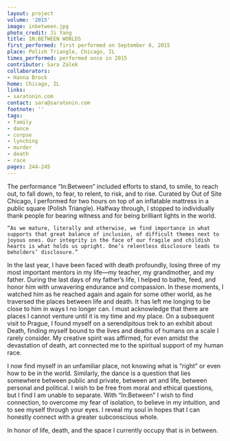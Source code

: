 ```yaml
---
layout: project
volume: '2015'
image: inbetween.jpg
photo_credit: Ji Yang
title: IN:BETWEEN WORLDS
first_performed: first performed on September 6, 2015
place: Polish Triangle, Chicago, IL
times_performed: performed once in 2015
contributor: Sara Zalek
collaborators:
- Hanna Brock
home: Chicago, IL
links:
- saratonin.com
contact: sara@saratonin.com
footnote: ''
tags:
- family
- dance
- corpse
- lynching
- murder
- death
- race
pages: 244-245
---
```


The performance “In:Between” included efforts to stand, to smile, to reach out, to fall down, to fear, to relent, to risk, and to rise. Curated by Out of Site Chicago, I performed for two hours on top of an inflatable mattress in a public square (Polish Triangle). Halfway through, I stopped to individually thank people for bearing witness and for being brilliant lights in the world.

	“As we mature, literally and otherwise, we find importance in what supports that great balance of inclusion, of difficult themes next to joyous ones. Our integrity in the face of our fragile and childish hearts is what holds us upright. One’s relentless disclosure leads to beholders’ disclosure.”

In the last year, I have been faced with death profoundly, losing three of my most important mentors in my life—my teacher, my grandmother, and my father. During the last days of my father’s life, I helped to bathe, feed, and honor him with unwavering endurance and compassion. In these moments, I watched him as he reached again and again for some other world, as he traversed the places between life and death. It has left me longing to be close to him in ways I no longer can. I must acknowledge that there are places I cannot venture until it is my time and my place. On a subsequent visit to Prague, I found myself on a serendipitous trek to an exhibit about Death, finding myself bound to the lives and deaths of humans on a scale I rarely consider. My creative spirit was affirmed, for even amidst the devastation of death, art connected me to the spiritual support of my human race.

I now find myself in an unfamiliar place, not knowing what is “right” or even how to be in the world. Similarly, the dance is a question that lies somewhere between public and private, between art and life, between personal and political. I wish to be free from moral and ethical questions, but I find I am unable to separate. With “In:Between” I wish to find connection, to overcome my fear of isolation, to believe in my intuition, and to see myself through your eyes. I reveal my soul in hopes that I can honestly connect with a greater subconscious whole.

In honor of life, death, and the space I currently occupy that is in between.
